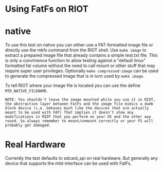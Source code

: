Using FatFs on RIOT
=======================================

# native

To use this test on native you can either use a FAT-formatted image file or directly use the mkfs command from the RIOT shell.
Use `make image` to extract a prepared image file that already contains a simple test.txt file.
This is only a convinience function to allow testing against a "default linux" formatted fat volume without the need to call mount or other stuff that may require super user privileges.
Optionally `make compressed-image` can be used to generate the compressed image that is in turn used by `make image`.

To tell RIOT where your image file is located you can use the define `MTD_NATIVE_FILENAME`.

	NOTE: You shouldn't leave the image mounted while you use it in RIOT, the abstraction layer between FatFs and the image file mimics a dumb block device (i.e. behaves much like the devices that are actually meant to be used with FAT) That implies it doesn't show any modifications in RIOT that you perform on your OS and the other way round. So always remember to mount/unmount correctly or your FS will probably get damaged.

# Real Hardware

Currently the test defaults to sdcard_spi on real hardware. But generally any device that supports the mtd-interface can be used with FatFs.
